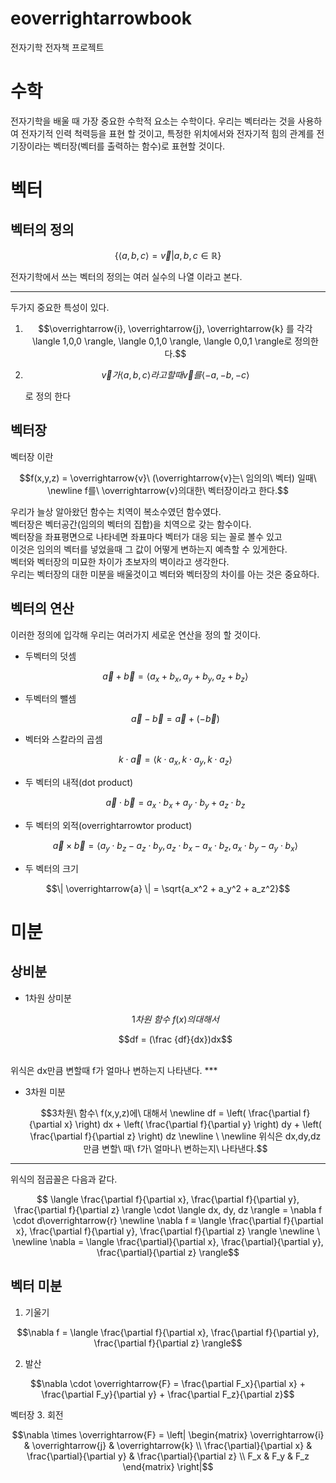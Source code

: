 <!-- 각 기호마다 이거 붙이고 사이간격 뛰우기 -->
<!-- ㅋㅋ -->
# eoverrightarrowbook

전자기학 전자책 프로젝트

# 수학

전자기학을 배울 때 가장 중요한 수학적 요소는
수학이다. 우리는 벡터라는 것을 사용하여 전자기적 인력 척력등을 표현 할 것이고, 특정한 위치에서와 전자기적 힘의 관계를 전기장이라는 벡터장(벡터를 출력하는 함수)로 표현할 것이다.

# 벡터

## 벡터의 정의

```math
        \{ \langle a,b,c \rangle = \overrightarrow{v} | a,b,c \in \mathbb{R} \}
```

전자기학에서 쓰는 벡터의 정의는 여러 실수의 나열 이라고 본다.

---

두가지 중요한 특성이 있다.

1. ```math
   \overrightarrow{i}, \overrightarrow{j}, \overrightarrow{k} 를 각각 \langle 1,0,0 \rangle, \langle 0,1,0 \rangle, \langle 0,0,1 \rangle로 정의한다.
   ```
2. ```math
   \overrightarrow{v}가 \langle a,b,c\rangle 라고 할 때 \overrightarrow{v}를 \langle -a,-b,-c \rangle
   ```
   로 정의 한다

## 벡터장
벡터장 이란 
```math
f(x,y,z) = \overrightarrow{v}\ (\overrightarrow{v}는\ 임의의\ 벡터)
일때\ 
\newline
f를\ \overrightarrow{v}의대한\ 벡터장이라고 한다.
```
우리가 늘상 알아왔던 함수는 치역이 복소수였던 함수였다.<br>
벡터장은 벡터공간(임의의 벡터의 집합)을 치역으로 갖는 함수이다.<br>
벡터장을 좌표평면으로 나타네면 좌표마다 벡터가 대응 되는 꼴로 볼수 있고<br>
이것은 임의의 벡터를 넣었을때 그 값이 어떻게 변하는지 예측할 수 있게한다.<br>
벡터와 벡터장의 미묘한 차이가 초보자의 벽이라고 생각한다.<br>
우리는 벡터장의 대한 미분을 배울것이고 벡터와 벡터장의 차이를 아는 것은 중요하다.
## 벡터의 연산

이러한 정의에 입각해 우리는 여러가지 세로운 연산을 정의 할 것이다.

- 두벡터의 덧셈
  ```math
  \overrightarrow{a} + \overrightarrow{b} = \langle a_x + b_x, a_y + b_y, a_z + b_z \rangle
  ```
- 두벡터의 뺄셈

  ```math
  \overrightarrow{a} - \overrightarrow{b} = \overrightarrow{a} + (- \overrightarrow{b})
  ```

- 벡터와 스칼라의 곱셈

  ```math
  k \cdot \overrightarrow{a} = \langle k \cdot a_x, k \cdot a_y, k \cdot a_z \rangle
  ```

- 두 벡터의 내적(dot product)

  ```math
  \overrightarrow{a} \cdot \overrightarrow{b} = a_x \cdot b_x + a_y \cdot b_y + a_z \cdot b_z
  ```

- 두 벡터의 외적(overrightarrowtor product)
  ```math
  \overrightarrow{a} \times \overrightarrow{b} = \langle a_y \cdot b_z - a_z \cdot b_y, a_z \cdot b_x - a_x \cdot b_z, a_x \cdot b_y - a_y \cdot b_x \rangle
  ```
- 두 벡터의 크기

```math
\| \overrightarrow{a} \| = \sqrt{a_x^2 + a_y^2 + a_z^2}
```

# 미분

## 상비분

- 1차원 상미분

  ```math
  1차원\ 함수\ f(x)의 대해서
  ```
  ```math
  df = (\frac {df}{dx})dx
  ```
<br>
위식은 dx만큼 변할때 f가 얼마나 변하는지 나타낸다.
  ***

* 3차원 미분

  ```math
  3차원\ 함수\ f(x,y,z)에\ 대해서
  \newline

  df = \left( \frac{\partial f}{\partial x} \right) dx + \left( \frac{\partial f}{\partial y} \right) dy + \left( \frac{\partial f}{\partial z} \right) dz
  \newline \
  \newline
  위식은 dx,dy,dz 만큼 변할\ 때\ f가\ 얼마나\ 변하는지\ 나타낸다.
  ```
***
  위식의 점곱꼴은 다음과 같다.

```math
  \langle  \frac{\partial f}{\partial x}, \frac{\partial f}{\partial y}, \frac{\partial f}{\partial z} \rangle \cdot \langle dx, dy, dz \rangle = \nabla f \cdot d\overrightarrow{r}
  \newline
\nabla f ≡  \langle \frac{\partial f}{\partial x}, \frac{\partial f}{\partial y}, \frac{\partial f}{\partial z} \rangle
    \newline
    \ \newline
    \nabla = \langle \frac{\partial}{\partial x}, \frac{\partial}{\partial y}, \frac{\partial}{\partial z} \rangle
```
## 벡터 미분
1. 기울기
```math
\nabla f = \langle \frac{\partial f}{\partial x}, \frac{\partial f}{\partial y}, \frac{\partial f}{\partial z} \rangle
```
2. 발산

```math
\nabla \cdot \overrightarrow{F} = \frac{\partial F_x}{\partial x} + \frac{\partial F_y}{\partial y} + \frac{\partial F_z}{\partial z}
```
벡터장 
3. 회전

```math
\nabla \times \overrightarrow{F} = \left| \begin{matrix} \overrightarrow{i} & \overrightarrow{j} & \overrightarrow{k} \\ \frac{\partial}{\partial x} & \frac{\partial}{\partial y} & \frac{\partial}{\partial z} \\ F_x & F_y & F_z \end{matrix} \right|
```
